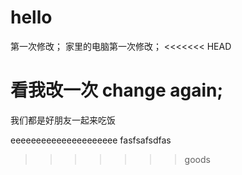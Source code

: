 # hello


第一次修改；
家里的电脑第一次修改；
<<<<<<< HEAD
 
看我改一次
change again;
=======


我们都是好朋友一起来吃饭


eeeeeeeeeeeeeeeeeeeee fasfsafsdfas
>>>>>>> goods
